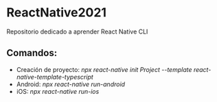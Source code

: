 # ReactNative2021
Repositorio dedicado a aprender React Native CLI

## Comandos:
* Creación de proyecto: _npx react-native init Project --template react-native-template-typescript_
* Android: _npx react-native run-android_
* iOS: _npx react-native run-ios_